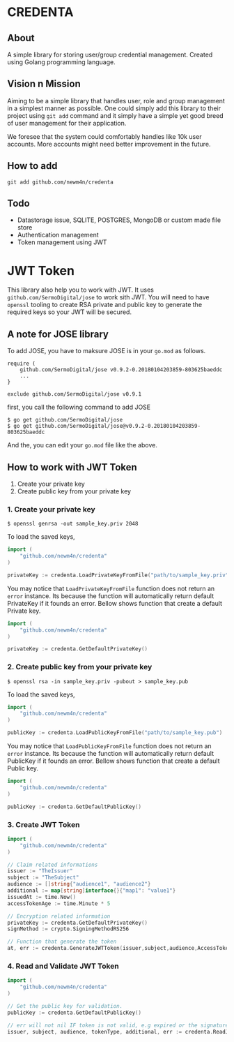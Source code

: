 # CREDENTA

## About

A simple library for storing user/group credential management. Created using Golang programming language.

## Vision n Mission

Aiming to be a simple library that handles user, role and group management in
a simplest manner as possible. One could simply add this library to their
project using `git add` command  and it simply have a simple yet good breed
of user management for their application. 

We foresee that the system could comfortably handles like 10k user accounts. More 
accounts might need better improvement in the future.

## How to add

```shell
git add github.com/newm4n/credenta
```

## Todo

- Datastorage issue, SQLITE, POSTGRES, MongoDB or custom made file store
- Authentication management
- Token management using JWT

# JWT Token

This library also help you to work with JWT. It uses `github.com/SermoDigital/jose` to work
sith JWT. You will need to have `openssl` tooling to create RSA private and public key
to generate the required keys so your JWT will be secured.

## A note for JOSE library

To add JOSE, you have to maksure JOSE is in your `go.mod` as follows.

```text
require (
	github.com/SermoDigital/jose v0.9.2-0.20180104203859-803625baeddc
	...
}

exclude github.com/SermoDigital/jose v0.9.1
```

first, you call the following command to add JOSE

```shell
$ go get github.com/SermoDigital/jose
$ go get github.com/SermoDigital/jose@v0.9.2-0.20180104203859-803625baeddc
```

And the, you can edit your `go.mod` file like the above.

## How to work with JWT Token

1. Create your private key
2. Create public key from your private key

### 1. Create your private key

```shell
$ openssl genrsa -out sample_key.priv 2048
```

To load the saved keys, 

```go
import (
    "github.com/newm4n/credenta"
)

privateKey := credenta.LoadPrivateKeyFromFile("path/to/sample_key.priv")
```

You may notice that `LoadPrivateKeyFromFile` function does not return an `error`
instance. Its because the function will automatically return default PrivateKey if
it founds an error. Bellow shows function that create a default Private key.

```go
import (
    "github.com/newm4n/credenta"
)

privateKey := credenta.GetDefaultPrivateKey()
```

### 2. Create public key from your private key

```shell
$ openssl rsa -in sample_key.priv -pubout > sample_key.pub
```

To load the saved keys,

```go
import (
    "github.com/newm4n/credenta"
)

publicKey := credenta.LoadPublicKeyFromFile("path/to/sample_key.pub")
```

You may notice that `LoadPublicKeyFromFile` function does not return an `error`
instance. Its because the function will automatically return default PublicKey if
it founds an error. Bellow shows function that create a default Public key.

```go
import (
    "github.com/newm4n/credenta"
)

publicKey := credenta.GetDefaultPublicKey()
```

### 3. Create JWT Token

```go
import (
	"github.com/newm4n/credenta"
)

// Claim related informations
issuer := "TheIssuer"
subject := "TheSubject"
audience := []string{"audience1", "audience2"}
additional := map[string]interface{}{"map1": "value1"}
issuedAt := time.Now()
accessTokenAge := time.Minute * 5

// Encryption related information
privateKey := credenta.GetDefaultPrivateKey()
signMethod := crypto.SigningMethodRS256

// Function that generate the token
at, err := credenta.GenerateJWTToken(issuer,subject,audience,AccessTokenType,additional,issuedAt,issuedAt,issuedAt.Add(accessTokenAge),privateKey,signMethod)
```

### 4. Read and Validate JWT Token

```go
import (
	"github.com/newm4n/credenta"
)

// Get the public key for validation.
publicKey := credenta.GetDefaultPublicKey()

// err will not nil IF token is not valid, e.g expired or the signature not match
issuer, subject, audience, tokenType, additional, err := credenta.ReadJWTToken(at, publicKey, signMethod)
```